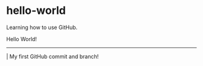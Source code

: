 # hello-world
Learning how to use GitHub.

Hello World!
_________________
| My first GitHub commit and branch!
